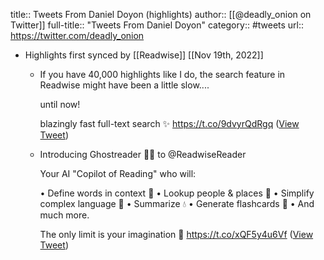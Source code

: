title:: Tweets From Daniel Doyon (highlights)
author:: [[@deadly_onion on Twitter]]
full-title:: "Tweets From Daniel Doyon"
category:: #tweets
url:: https://twitter.com/deadly_onion

- Highlights first synced by [[Readwise]] [[Nov 19th, 2022]]
	- If you have 40,000 highlights like I do, the search feature in Readwise might have been a little slow....
	  
	  until now!
	  
	  blazingly fast full-text search ✨ https://t.co/9dvyrQdRgq ([View Tweet](https://twitter.com/deadly_onion/status/1446229792248979459))
	- Introducing Ghostreader 👻🤓 to @ReadwiseReader
	  
	  Your AI "Copilot of Reading" who will:
	  
	  • Define words in context 📖
	  • Lookup people & places 🔎
	  • Simplify complex language 👶
	  • Summarize 💧
	  • Generate flashcards 📇
	  • And much more.
	  
	  The only limit is your imagination 🤯 https://t.co/xQF5y4u6Vf ([View Tweet](https://twitter.com/deadly_onion/status/1592990487257829376))